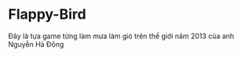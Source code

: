 # Flappy-Bird
  Đây là tựa game từng làm mưa làm gió trên thế giới năm 2013 của anh Nguyễn Hà Đông 
